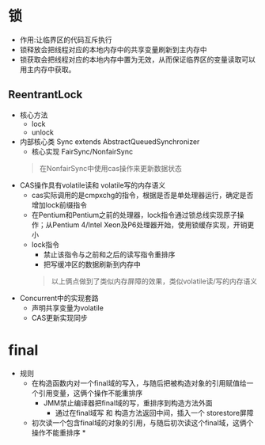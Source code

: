 # 锁
* 作用:让临界区的代码互斥执行
* 锁释放会把线程对应的本地内存中的共享变量刷新到主内存中
* 锁获取会把线程对应的本地内存中置为无效，从而保证临界区的变量读取可以用主内存中获取。

## ReentrantLock
* 核心方法
    * lock  
    * unlock
* 内部核心类 Sync extends AbstractQueuedSynchronizer
    * 核心实现 FairSync/NonfairSync
    > 在NonfairSync中使用cas操作来更新数据状态
* CAS操作具有volatile读和 volatile写的内存语义
    * cas实际调用的是cmpxchg的指令，根据是否是单处理器运行，确定是否增加lock前缀指令
    * 在Pentium和Pentium之前的处理器，lock指令通过锁总线实现原子操作；从Pentium 4/Intel Xeon及P6处理器开始，使用锁缓存实现，开销更小
    * lock指令
        * 禁止该指令与之前和之后的读写指令重排序
        * 把写缓冲区的数据刷新到内存中
        > 以上俩点做到了类似内存屏障的效果，类似volatile读/写的内存语义
* Concurrent中的实现套路
    * 声明共享变量为volatile
    * CAS更新实现同步
    
# final
* 规则
    * 在构造函数内对一个final域的写入，与随后把被构造对象的引用赋值给一个引用变量，这俩个操作不能重排序
        * JMM禁止编译器把final域的写，重排序到构造方法外面
            * 通过在final域写 和 构造方法返回中间，插入一个 storestore屏障
    * 初次读一个包含final域的对象的引用，与随后初次读这个final域，这俩个操作不能重排序
        * 